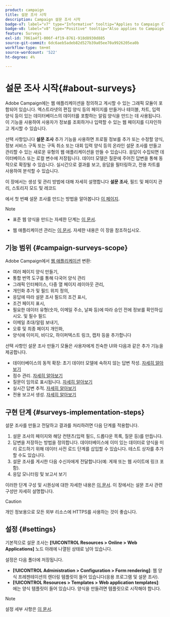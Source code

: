 ```yaml
---
product: campaign
title: 설문 조사 시작
description: Campaign 설문 조사 시작
badge-v7: label="v7" type="Informative" tooltip="Applies to Campaign Classic v7"
badge-v8: label="v8" type="Positive" tooltip="Also applies to Campaign v8"
feature: Surveys
exl-id: 7061a4f1-006f-4f19-8761-918d8930d885
source-git-commit: 6dc6aeb5adeb82d527b39a05ee70a9926205ea0b
workflow-type: tm+mt
source-wordcount: '522'
ht-degree: 4%

---
```


# 설문 조사 시작{#about-surveys}



Adobe Campaign에는 웹 애플리케이션을 정의하고 게시할 수 있는 그래픽 모듈이 포함되어 있습니다. 엑스트라넷의 편집 양식 등의 페이지를 만들거나 테이블, 차트, 입력 양식 등이 있는 데이터베이스의 데이터를 포함하는 알림 양식을 만드는 데 사용됩니다. 이 기능을 사용하여 사용자가 정보를 조회하거나 입력할 수 있는 웹 페이지를 디자인하고 게시할 수 있습니다.

선택 사항입니다 **설문 조사** 추가 기능을 사용하면 프로필 정보를 추가 또는 수정할 양식, 정보 서비스 구독 또는 구독 취소 또는 대회 입력 양식 등의 온라인 설문 조사를 만들고 관리할 수 있는 새로운 유형의 웹 애플리케이션을 만들 수 있습니다. 응답이 수집되면 데이터베이스 또는 로컬 변수에 저장됩니다. 데이터 모델은 질문에 주어진 답변을 통해 동적으로 확장될 수 있습니다. 실시간으로 결과를 보고, 응답을 필터링하고, 전용 차트를 사용하여 분석할 수 있습니다.

이 장에서는 생성 및 관리 방법에 대해 자세히 설명합니다 **설문 조사**, 필드 및 페이지 관리, 스토리지 모드 및 레코드

에서 첫 번째 설문 조사를 만드는 방법을 알아봅니다 [이 페이지](getting-started-with-surveys.md).

>[!NOTE]
>
>* 표준 웹 양식을 만드는 자세한 단계는 [이 문서](../../web/using/about-web-forms.md).
>
>* 웹 애플리케이션 관리는 [이 문서](../../web/using/about-web-applications.md). 자세한 내용은 이 장을 참조하십시오.


## 기능 범위 {#campaign-surveys-scope}

Adobe Campaign에서 [웹 애플리케이션](../../web/using/about-web-forms.md) 변환:

* 여러 페이지 양식 만들기,
* 통합 번역 도구를 통해 다국어 양식 관리
* 그래픽 인터페이스, 다중 열 페이지 레이아웃 관리,
* 개인화 추가 및 필드 위치 정의,
* 응답에 따라 설문 조사 필드의 조건 표시,
* 조건 페이지 표시,
* 필요한 데이터 유형(숫자, 이메일 주소, 날짜 등)에 따라 승인 전에 정보를 확인하십시오. 및 필수 필드
* 이메일 초대/알림 보내기,
* 오류 및 최종 페이지 개인화,
* 양식에 이미지, 비디오, 하이퍼텍스트 링크, 캡차 등을 추가합니다

선택 사항인 설문 조사 만들기 모듈은 사용자에게 친숙한 UI와 다음과 같은 추가 기능을 제공합니다.

* 데이터베이스의 동적 확장: 초기 데이터 모델에 속하지 않는 답변 작성. [자세히 알아보기](../../surveys/using/managing-answers.md#storing-collected-answers)
* 점수 관리. [자세히 알아보기](../../surveys/using/managing-answers.md#score-management)
* 질문이 임의로 표시됩니다. [자세히 알아보기](../../surveys/using/building-a-survey.md#adding-questions)
* 실시간 답변 추적. [자세히 알아보기](../../surveys/using/publish--track-and-use-collected-data.md#response-tracking)
* 전용 보고서 생성. [자세히 알아보기](../../surveys/using/publish--track-and-use-collected-data.md#reports-on-surveys)


## 구현 단계 {#surveys-implementation-steps}

설문 조사를 만들고 전달하고 결과를 처리하려면 다음 단계를 적용합니다.

1. 설문 조사의 페이지와 해당 컨텐츠(입력 필드, 드롭다운 목록, 질문 등)를 만듭니다.
1. 답변을 저장하는 방법을 정의합니다. 데이터베이스에 이미 있는 데이터로 양식을 미리 로드하기 위해 데이터 사전 로드 단계를 삽입할 수 있습니다. 테스트 상자를 추가할 수도 있습니다.
1. 설문 조사를 게시한 다음 수신자에게 전달합니다(예: 게재 또는 웹 사이트에 링크 포함).
1. 응답 모니터링 및 보고서 보기

이러한 단계 구성 및 시퀀싱에 대한 자세한 내용은 [이 문서](../../web/using/about-web-forms.md). 이 장에서는 설문 조사 관련 구성만 자세히 설명합니다.

>[!CAUTION]
>
>개인 정보용으로 모든 외부 리소스에 HTTPS를 사용하는 것이 좋습니다.

## 설정 {#settings}

기본적으로 설문 조사는 **[!UICONTROL Resources > Online > Web Applications]** 노드 아래에 나열된 상태로 남아 있습니다.

설정은 다음 폴더에 저장됩니다.

* **[!UICONTROL Administration > Configuration > Form rendering]**: 웹 양식 프레젠테이션의 렌더링 템플릿이 들어 있습니다(응용 프로그램 및 설문 조사).
* **[!UICONTROL Resources > Templates > Web application templates]**: 에는 양식 템플릿이 들어 있습니다. 양식을 만들려면 템플릿으로 시작해야 합니다.

>[!NOTE]
>
>설정 세부 사항은 [이 문서](../../web/using/about-web-forms.md).
